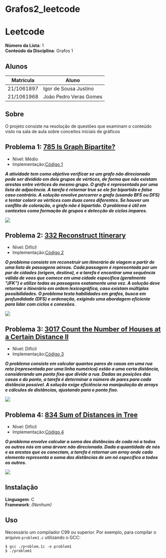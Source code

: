 # Grafos2_leetcode

# Leetcode

**Número da Lista**: 1<br>
**Conteúdo da Disciplina**: Grafos 1 <br>

## Alunos
|Matrícula | Aluno |
| -- | -- |
| 21/1061897  |  Igor de Sousa Justino |
| 21/1061968  |  João Pedro Veras Gomes |

## Sobre 
O projeto consiste na resolução de questões que examinam o conteúdo visto na sala de aula sobre conceitos iniciais de gráficos

## Problema 1: [785 Is Graph Bipartite?](https://leetcode.com/problems/is-graph-bipartite/solutions/?envType=problem-list-v2&envId=graph)
- Nível: Médio
- Implementação:[Código 1](https://github.com/projeto-de-algoritmos-2025/Grafos-1/blob/main/is%20Graph%20Bipartite%3F%20785)

**_A atividade tem como objetivo verificar se um grafo não direcionado pode ser dividido em dois grupos de vértices, de forma que não existam arestas entre vértices do mesmo grupo. O grafo é representado por uma lista de adjacência. A tarefa é retornar true se ele for bipartido e false caso contrário. A solução envolve percorrer o grafo (usando BFS ou DFS) e tentar colorir os vértices com duas cores diferentes. Se houver um conflito de coloração, o grafo não é bipartido. O problema é útil em contextos como formação de grupos e detecção de ciclos ímpares._**
  
![](./0785.png)
## Problema 2: [332 Reconstruct Itinerary](https://leetcode.com/problems/reconstruct-itinerary/description/)
- Nível: Difícil
- Implementação:[Código 2](https://github.com/projeto-de-algoritmos-2025/Grafos-1/blob/main/332.%20Reconstruct%20Itinerary)

**_O problema consiste em reconstruir um itinerário de viagem a partir de uma lista de passagens aéreas. Cada passagem é representada por um par de cidades (origem, destino), e a tarefa é encontrar uma sequência válida de voos que comece em uma cidade específica (geralmente "JFK") e utilize todas as passagens exatamente uma vez. A solução deve retornar o itinerário em ordem lexicográfica, caso existam múltiplas possibilidades. O problema testa habilidades em grafos, busca em profundidade (DFS) e ordenação, exigindo uma abordagem eficiente para lidar com ciclos e conexões._**

![](./332.png)

## Problema 3: [3017 Count the Number of Houses at a Certain Distance II](https://leetcode.com/problems/count-the-number-of-houses-at-a-certain-distance-ii/description/)
- Nível: Difícil
- Implementação:[Código 3](https://github.com/projeto-de-algoritmos-2025/Grafos-1/blob/main/3017.%20Count%20the%20Number%20of%20Houses%20at%20a%20Certain%20Distance%20II)
  
**_O problema  consiste em calcular quantos pares de casas em uma rua reta (representada por uma linha numérica) estão a uma certa distância, considerando um ponto fixo que divide a rua. Dadas as posições das casas e do ponto, a tarefa é determinar o número de pares para cada distância possível. A solução exige eficiência na manipulação de arrays e cálculos de distâncias, ajustando para o ponto fixo._**

![](./3017.png)

## Problema 4: [834 Sum of Distances in Tree](https://leetcode.com/problems/sum-of-distances-in-tree/description/)
- Nível: Difícil
- Implementação:[Código 4](https://github.com/projeto-de-algoritmos-2025/Grafos-1/blob/main/834.png)

**_O problema envolve calcular a soma das distâncias de cada nó a todos os outros nós em uma árvore não direcionada. Dada a quantidade de nós e as arestas que os conectam, a tarefa é retornar um array onde cada elemento representa a soma das distâncias de um nó específico a todos os outros._**

![](./834.png)

## Instalação 
**Linguagem**: C <br>
**Framework**: _(Nenhum)_ <br>

## Uso
Necessário um compilador C99 ou superior. Por exemplo, para compilar o arquivo `problem1.c` utilizando o GCC:

```
$ gcc ./problem.1c -o problem1
$ ./problem1
```


